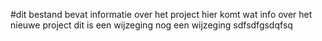 #dit bestand bevat informatie over het project
hier komt wat info over het nieuwe project
dit is een wijzeging
nog een wijzeging
sdfsdfgsdqfsq
